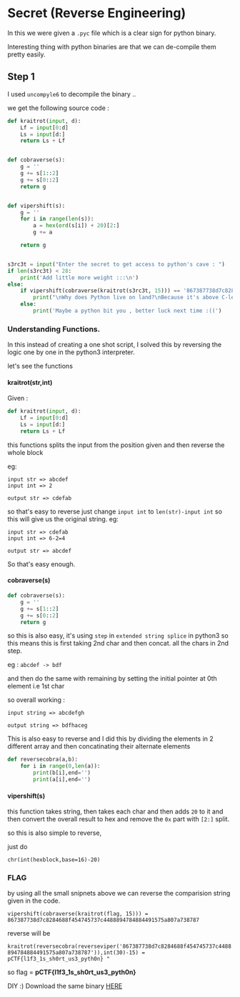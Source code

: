 # Secret (Reverse Engineering)

In this we were given a `.pyc` file which is a clear sign for python binary.

Interesting thing with python binaries are that we can de-compile them pretty easily.


## Step 1

I used `uncompyle6` to decompile the binary ..

we get the following source code :

```python
def kraitrot(input, d):
    Lf = input[0:d]
    Ls = input[d:]
    return Ls + Lf


def cobraverse(s):
    g = ''
    g += s[1::2]
    g += s[0::2]
    return g


def vipershift(s):
    g = ''
    for i in range(len(s)):
        a = hex(ord(s[i]) + 20)[2:]
        g += a

    return g


s3rc3t = input("Enter the secret to get access to python's cave : ")
if len(s3rc3t) < 28:
    print('Add little more weight :::\n')
else:
    if vipershift(cobraverse(kraitrot(s3rc3t, 15))) == '867387738d7c8284688f454745737c4488894784884491575a807a738787':
        print("\nWhy does Python live on land?\nBecause it's above C-level . XD!! \nCongrats for the flag anyways")
    else:
        print('Maybe a python bit you , better luck next time :((')

```


### Understanding Functions.

In this instead of creating a one shot script, I solved this by reversing the logic one by one in the python3 interpreter.

let's see the functions 


#### kraitrot(str,int)

Given :

```python
def kraitrot(input, d):
    Lf = input[0:d]
    Ls = input[d:]
    return Ls + Lf

```

this functions splits the input from the position given and then reverse the whole block

eg:

```
input str => abcdef
input int => 2

output str => cdefab

```

so that's easy to reverse just change `input int`  to `len(str)-input int` so this will give us the original string.
eg:

```
input str => cdefab
input int => 6-2=4

output str => abcdef
``` 

So that's easy enough.

#### cobraverse(s)

```python
def cobraverse(s):
    g = ''
    g += s[1::2]
    g += s[0::2]
    return g
```

so this is also easy, it's using `step` in `extended string splice` in python3 so this means this is first taking 2nd char and then concat. all the chars in 2nd step.

eg : `abcdef -> bdf`

and then do the same with remaining by setting the initial pointer at 0th element i.e 1st char

so overall working :

```
input string => abcdefgh

output string => bdfhaceg
```

This is also easy to reverse and I did this by dividing the elements in 2 different array and then concatinating their alternate elements

```python
def reversecobra(a,b):
    for i in range(0,len(a)):
        print(b[i],end='')
        print(a[i],end='')
```

#### vipershift(s)

this function takes string, then takes each char and then adds `20` to it and then convert the overall result to hex and remove the `0x` part with `[2:]` split.

so this is also simple to reverse,

just do

```python3
chr(int(hexblock,base=16)-20)
```

### FLAG

by using all the small snipnets above we can reverse the comparision string given in the code.

`vipershift(cobraverse(kraitrot(flag, 15))) = 867387738d7c8284688f454745737c4488894784884491575a807a738787`

reverse will be 

`kraitrot(reversecobra(reverseviper('867387738d7c8284688f454745737c4488894784884491575a807a738787')),int(30)-15) = pCTF{l1f3_1s_sh0rt_us3_pyth0n} "`

so flag = **pCTF{l1f3\_1s\_sh0rt\_us3\_pyth0n}**


DIY :)  Download the same binary [HERE](./_docs)
